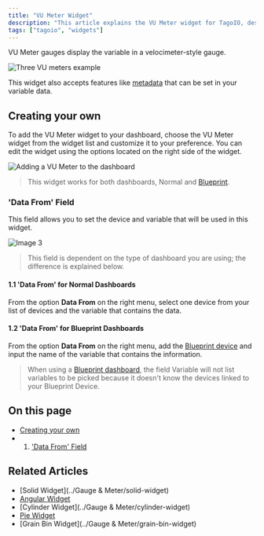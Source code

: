 ```yaml
---
title: "VU Meter Widget"
description: "This article explains the VU Meter widget for TagoIO, describing what it displays and how to add and customize it on a dashboard. It also notes that the widget supports metadata in variable data."
tags: ["tagoio", "widgets"]
---
```

VU Meter gauges display the variable in a velocimeter-style gauge.

![Three VU meters example](/docs_imagem/tagoio/vu-meter-widget-2.gif)

This widget also accepts features like [metadata](../../data-management/metadata) that can be set in your variable data.

## Creating your own

To add the VU Meter widget to your dashboard, choose the VU Meter widget from the widget list and customize it to your preference. You can edit the widget using the options located on the right side of the widget.

![Adding a VU Meter to the dashboard](/docs_imagem/tagoio/vu-meter-widget-2.gif)

> This widget works for both dashboards, Normal and [Blueprint](/tagoio/dashboards/blueprint-dashboard).

### 'Data From' Field

This field allows you to set the device and variable that will be used in this widget.

![Image 3](/docs_imagem/tagoio/Captura-20de-20tela-20de-202021-06-08-2017-32-40-kPk.png)

> This field is dependent on the type of dashboard you are using; the difference is explained below.

#### 1.1 'Data From' for Normal Dashboards

From the option **Data From** on the right menu, select one device from your list of devices and the variable that contains the data.

#### 1.2 'Data From' for Blueprint Dashboards

From the option **Data From** on the right menu, add the [Blueprint device](/tagoio/devices/blueprint-devices-entities) and input the name of the variable that contains the information.

> When using a [Blueprint dashboard](/tagoio/dashboards/blueprint-dashboard), the field Variable will not list variables to be picked because it doesn't know the devices linked to your Blueprint Device.

## On this page

- [Creating your own](#creating-your-own)
- 1. ['Data From' Field](../../data-management/data-records)

## Related Articles

- [Solid Widget](../Gauge & Meter/solid-widget)
- [Angular Widget](../Displays/angular-widget)
- [Cylinder Widget](../Gauge & Meter/cylinder-widget)
- [Pie Widget](../Charts/pie-widget)
- [Grain Bin Widget](../Gauge & Meter/grain-bin-widget)
